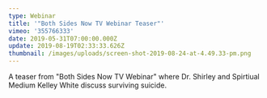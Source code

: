 ```yaml
---
type: Webinar
title: '"Both Sides Now TV Webinar Teaser"'
vimeo: '355766333'
date: 2019-05-31T07:00:00.000Z
update: 2019-08-19T02:33:33.626Z
thumbnail: /images/uploads/screen-shot-2019-08-24-at-4.49.33-pm.png
---
```

A teaser from "Both Sides Now TV Webinar" where Dr. Shirley and Spirtiual Medium Kelley White discuss surviving suicide.
